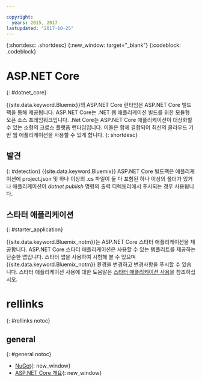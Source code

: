 ```yaml
---

copyright:
  years: 2015, 2017
lastupdated: "2017-10-25"
---
```


{:shortdesc: .shortdesc}
{:new_window: target="_blank"}
{:codeblock: .codeblock}


# ASP.NET Core
{: #dotnet_core}

{{site.data.keyword.Bluemix}}의 ASP.NET Core 런타임은 ASP.NET Core 빌드팩을 통해 제공됩니다. ASP.NET Core는 .NET 웹 애플리케이션 빌드를 위한 모듈형 오픈 소스 프레임워크입니다.
.Net Core는 ASP.NET Core 애플리케이션이 대상화할 수 있는 소형의 크로스 플랫폼 런타임입니다.
이들은 함께 결합되어 최신의 클라우드 기반 웹 애플리케이션을 사용할 수 있게 합니다.
{: shortdesc}

## 발견
{: #detection}
{{site.data.keyword.Bluemix}} ASP.NET Core 빌드팩은 애플리케이션에 project.json 및 하나 이상의 .cs 파일이 둘 다 포함된 하나 이상의 폴더가 있거나
애플리케이션이 *dotnet publish* 명령의 출력 디렉토리에서 푸시되는 경우 사용됩니다.

## 스타터 애플리케이션
{: #starter_application}

{{site.data.keyword.Bluemix_notm}}는 ASP.NET Core 스타터 애플리케이션을 제공합니다.  ASP.NET Core 스타터 애플리케이션은 사용할 수 있는 템플리트를 제공하는 단순한 앱입니다. 스타터 앱을 사용하여 시험해 볼 수 있으며 {{site.data.keyword.Bluemix_notm}} 환경을 변경하고 변경사항을 푸시할 수
있습니다.  스타터 애플리케이션 사용에 대한 도움말은 [스타터 애플리케이션 사용](/docs/cfapps/starter_app_usage.html)을 참조하십시오.

# rellinks
{: #rellinks notoc}
## general
{: #general notoc}
* [NuGet](https://docs.nuget.org/Consume/Overview){: new_window}
* [ASP.NET Core 개요](http://docs.asp.net/en/latest/conceptual-overview/aspnet.html){: new_window}
